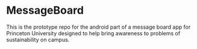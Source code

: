 # MessageBoard
This is the prototype repo for the android part of a message board app for Princeton University designed to help bring awareness to problems of sustainability on campus.
